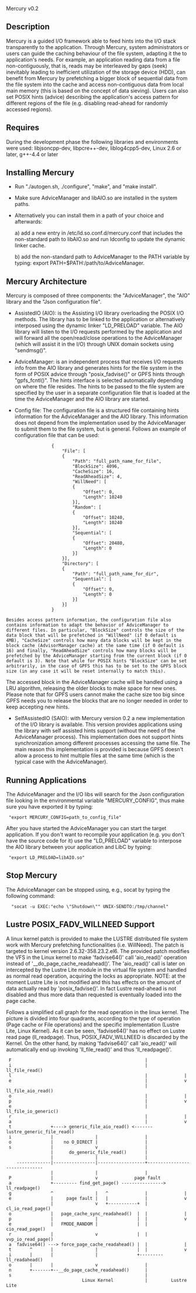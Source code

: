 Mercury v0.2

Description
-----------
Mercury is a guided I/O framework able to feed hints into the I/O stack transparently to the application. Through Mercury, system administrators or users can guide the caching behaviour of the file system, adapting it the to application's needs. For example, an application reading data from a file non-contiguously, that is, reads may be interleaved by gaps (seek) inevitably leading to inefficient utilization of the storage device (HDD), can benefit from Mercury by prefetching a bigger block of sequential data from the file system into the cache and access non-contiguous data from local main memory (this is based on the concept of data sieving). Users can also set POSIX hints (advice) describing the application's access pattern for different regions of the file (e.g. disabling read-ahead for randomly accessed regions).

Requires
--------
During the development phase the following libraries and environments were used: libjsoncpp-dev, libpcre++-dev, liblog4cpp5-dev, Linux 2.6 or later, g++-4.4 or later

Installing Mercury
------------------

   * Run "./autogen.sh, ./configure", "make", and "make install".

   * Make sure AdviceManager and libAIO.so are installed in the system paths.

   * Alternatively you can install them in a path of your choice and afterwards:

      a) add a new entry in /etc/ld.so.conf.d/mercury.conf that includes the non-standard path to libAIO.so and run ldconfig to update the dynamic linker cache.

      b) add the non-standard path to AdviceManager to the PATH variable by typing: export PATH=$PATH:/path/to/AdviceManager.

Mercury Architecture
---------------

Mercury is composed of three components: the "AdviceManager", the "AIO" library and the "Json configuration file".

   * AssistedIO (AIO): is the Assisting I/O library overloading the POSIX I/O methods. The library has to be linked to the application or alternatively interposed using the dynamic linker "LD_PRELOAD" variable. The AIO library will listen to the I/O requests performed by the application and will forward all the open/read/close operations to the AdviceManager (which will assist it in the I/O) through UNIX domain sockets using "sendmsg()".

   * AdviceManager: is an independent process that receives I/O requests info from the AIO library and generates hints for the file system in the form of POSIX advice through "posix_fadvise()" or GPFS hints through "gpfs_fcntl()". The hints interface is selected automatically depending on where the file resides. The hints to be passed to the file system are specified by the user in a separate configuration file that is loaded at the time the AdviceManager and the AIO library are started.

   * Config file: The configuration file is a structured file containing hints information for the AdviceManager and the AIO library. This information does not depend from the implementation used by the AdviceManager to submit them to the file system, but is general. Follows an example of configuration file that can be used:

                       {
                           "File": [
                           {
                               "Path": "full_path_name_for_file",
                               "BlockSize": 4096,
                               "CacheSize": 16,
                               "ReadAheadSize": 4,
                               "WillNeed": [
                               {
                                   "Offset": 0,
                                   "Length": 10240
                               }],
                               "Random": [
                               {
                                   "Offset": 10240,
                                   "Length": 10240
                               }],
                               "Sequential": [
                               {
                                   "Offset": 20480,
                                   "Length": 0
                               }]
                           }],
                           "Directory": [
                           {
                               "Path": "full_path_name_for_dir",
                               "Sequential": [
                               {
                                   "Offset": 0,
                                   "Length": 0
                               }]
                           }]
                       }

    Besides access pattern information, the configuration file also contains information to adapt the behavior of AdviceManager to different files. In particular, "BlockSize" controls the size of the data block that will be prefetched in "WillNeed" (if 0 default is 4MB), "CacheSize" controls how many data blocks will be kept in the block cache (AdvisorManager cache) at the same time (if 0 default is 16) and finally, "ReadAheadSize" controls how many blocks will be prefetched by the AdviceManager starting from the current block (if 0 default is 3). Note that while for POSIX hints "BlockSize" can be set arbitrarily, in the case of GPFS this has to be set to the GPFS block size (in any case it will be reset internally to match this).
The accessed block in the AdviceManager cache will be handled using a LRU algorithm, releasing the older blocks to make space for new ones. Please note that for GPFS users cannot make the cache size too big since GPFS needs you to release the blocks that are no longer needed in order to keep accepting new hints.

   * SelfAssistedIO (SAIO): with Mercury version 0.2 a new implementation of the I/O library is available. This version provides applications using the library with self assisted hints support (without the need of the AdviceManager process). This implementation does not support hints synchronization among different processes accessing the same file. The main reason this implementation is provided is because GPFS doesn't allow a process to hint multiple files at the same time (which is the typical case with the AdviceManager).

Running Applications
--------------------
The AdviceManager and the I/O libs will search for the Json configuration file looking in the environmental variable "MERCURY_CONFIG", thus make sure you have exported it by typing:

     "export MERCURY_CONFIG=path_to_config_file"

After you have started the AdviceManager you can start the target application. If you don't want to recompile your application (e.g. you don't have the source code for it) use the "LD_PRELOAD" variable to interpose the AIO library between your application and LibC by typing:

     "export LD_PRELOAD=libAIO.so"   

Stop Mercury
------------
The AdviceManager can be stopped using, e.g., socat by typing the following command:

      "socat -u EXEC:"echo \"Shutdown\"" UNIX-SENDTO:/tmp/channel"

Lustre POSIX_FADV_WILLNEED Support
----------------------------------

A linux kernel patch is provided to make the LUSTRE distributed file system work with Mercury prefetching functionalities (i.e. WillNeed). The patch is targeted to kernel version 2.6.32-358.23.2.el6.
The provided patch modifies the VFS in the Linux kernel to make 'fadvise64()' call 'aio_read()' operation instead of '__do_page_cache_readahead()'. The 'aio_read()' call is later on intercepted by the Lustre Lite module in the virtual file system and handled as normal read operation, acquiring the locks as appropriate.
NOTE: at the moment Lustre Lite is not modified and this has effects on the amount of data actually read by 'posix_fadvise()'. In fact Lustre read-ahead is not disabled and thus more data than requested is eventually loaded into the page cache.

Follows a simplified call graph for the read operation in the linux kernel. The picture is divided into four quadrants, according to the type of operation (Page cache or File operations) and the specific implementation (Lustre Lite, Linux Kernel). As it can be seen, 'fadvise64()' has no effect on Lustre read page (ll_readpage). Thus, POSIX_FADV_WILLNEED is discarded by the Kernel. On the other hand, by making 'fadvise64()' call 'aio_read()' will automatically end up invoking 'll_file_read()' and thus 'll_readpage()'.

     F                                                   |
     i                                                   |        ll_file_read()
     l                                                   |              |
     e                                                   |              v
                                                         |      ll_file_aio_read()
     o                                                   |              |
     p                                                   |              v
     e                                                   |     ll_file_io_generic()
     r                                                   |              |
     a                                                   |              v
     t               +----> generic_file_aio_read() <------- lustre_generic_file_read()
     i               |                |                  |
     o               |    no O_DIRECT |                  |
     s               |                v                  |
                     |      do_generic_file_read()       |
                     |                |                  |
        -------------|----------------|------------------+------------------------------
                     |                |                  |
     P               |                v              page fault
     a               +--------- find_get_page() ----------------> ll_readpage()
     g               ^                |   ^              |              |
     e               |     page fault |   |              |              v
                     |                v   +-----------+  |      cl_io_read_page()
     o               |   page_cache_sync_readahead()  |  |              |
     p               |                |               |  |              v
     e               |   FMODE_RANDOM |               |  |       cio_read_page()
     r               |                v               |  |      vvp_io_read_page()
     a  fadvise64() ---> force_page_cache_readahead() |  |              |
     t       ^       |                |               |  |              v
     i       |       |                |               +--------- ll_readahead()
     o       |       |                v                  |
     n       +-------+--__do_page_cache_readahead()      |
     s                                                   |
                                 Linux Kernel            |         Lustre Lite 
